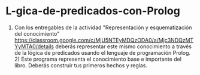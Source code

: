 # L-gica-de-predicados-con-Prolog
1) Con los entregables de la actividad "Representación y esquematización del conocimiento" https://classroom.google.com/c/MjU5NTEyMDQzODA0/a/Mjc3NDQzMTYyMTA0/details deberás representar este mismo conocimiento a través de la lógica de predicados usando el lenguaje de programación Prolog. 2) Este programa representa el conocimiento base e importante del libro. Deberás construir tus primeros hechos y reglas.
